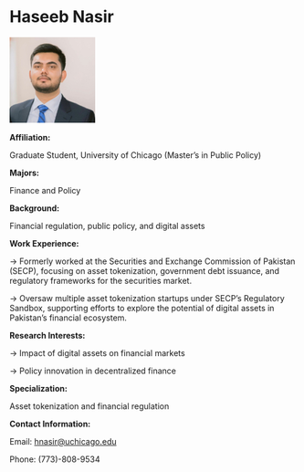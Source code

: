 # Haseeb Nasir


 
![Display Picture](Display%20Picture-2.jpg)  



**Affiliation:**


Graduate Student, University of Chicago (Master’s in Public Policy)


**Majors:** 


Finance and Policy


**Background:** 


Financial regulation, public policy, and digital assets


**Work Experience:**


&rarr; Formerly worked at the Securities and Exchange Commission of Pakistan (SECP), focusing on asset tokenization, government debt issuance, and regulatory frameworks for the securities market.


&rarr; Oversaw multiple asset tokenization startups under SECP’s Regulatory Sandbox, supporting efforts to explore the potential of digital assets in Pakistan’s financial ecosystem.


**Research Interests:**


&rarr; Impact of digital assets on financial markets


&rarr; Policy innovation in decentralized finance


**Specialization:** 


Asset tokenization and financial regulation

 
**Contact Information:**
	

Email: hnasir@uchicago.edu


Phone: (773)-808-9534
